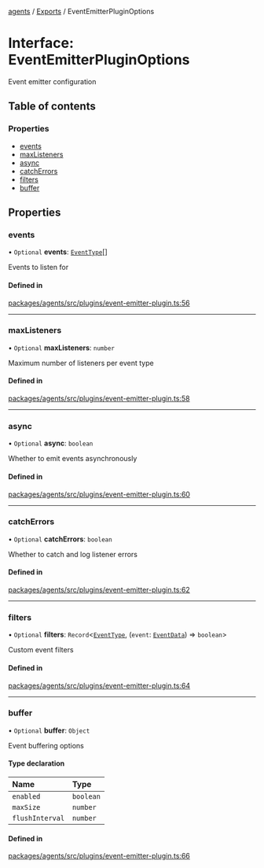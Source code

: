 <!-- 
 ⚠️  AUTO-GENERATED FILE - DO NOT EDIT MANUALLY
 This file is automatically generated by scripts/docs-generator.js
 To make changes, edit the source TypeScript files or update the generator script
-->

[agents](../../) / [Exports](../modules) / EventEmitterPluginOptions

# Interface: EventEmitterPluginOptions

Event emitter configuration

## Table of contents

### Properties

- [events](EventEmitterPluginOptions#events)
- [maxListeners](EventEmitterPluginOptions#maxlisteners)
- [async](EventEmitterPluginOptions#async)
- [catchErrors](EventEmitterPluginOptions#catcherrors)
- [filters](EventEmitterPluginOptions#filters)
- [buffer](EventEmitterPluginOptions#buffer)

## Properties

### events

• `Optional` **events**: [`EventType`](../modules#eventtype)[]

Events to listen for

#### Defined in

[packages/agents/src/plugins/event-emitter-plugin.ts:56](https://github.com/woojubb/robota/blob/411e4a15f65b96ceeb9a966ecfd26b5a6b3b568b/packages/agents/src/plugins/event-emitter-plugin.ts#L56)

___

### maxListeners

• `Optional` **maxListeners**: `number`

Maximum number of listeners per event type

#### Defined in

[packages/agents/src/plugins/event-emitter-plugin.ts:58](https://github.com/woojubb/robota/blob/411e4a15f65b96ceeb9a966ecfd26b5a6b3b568b/packages/agents/src/plugins/event-emitter-plugin.ts#L58)

___

### async

• `Optional` **async**: `boolean`

Whether to emit events asynchronously

#### Defined in

[packages/agents/src/plugins/event-emitter-plugin.ts:60](https://github.com/woojubb/robota/blob/411e4a15f65b96ceeb9a966ecfd26b5a6b3b568b/packages/agents/src/plugins/event-emitter-plugin.ts#L60)

___

### catchErrors

• `Optional` **catchErrors**: `boolean`

Whether to catch and log listener errors

#### Defined in

[packages/agents/src/plugins/event-emitter-plugin.ts:62](https://github.com/woojubb/robota/blob/411e4a15f65b96ceeb9a966ecfd26b5a6b3b568b/packages/agents/src/plugins/event-emitter-plugin.ts#L62)

___

### filters

• `Optional` **filters**: `Record`\<[`EventType`](../modules#eventtype), (`event`: [`EventData`](EventData)) => `boolean`\>

Custom event filters

#### Defined in

[packages/agents/src/plugins/event-emitter-plugin.ts:64](https://github.com/woojubb/robota/blob/411e4a15f65b96ceeb9a966ecfd26b5a6b3b568b/packages/agents/src/plugins/event-emitter-plugin.ts#L64)

___

### buffer

• `Optional` **buffer**: `Object`

Event buffering options

#### Type declaration

| Name | Type |
| :------ | :------ |
| `enabled` | `boolean` |
| `maxSize` | `number` |
| `flushInterval` | `number` |

#### Defined in

[packages/agents/src/plugins/event-emitter-plugin.ts:66](https://github.com/woojubb/robota/blob/411e4a15f65b96ceeb9a966ecfd26b5a6b3b568b/packages/agents/src/plugins/event-emitter-plugin.ts#L66)
